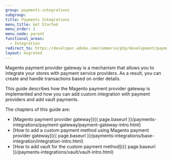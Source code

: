 ```yaml
---
group: payments-integrations
subgroup:
title: Payments Integrations
menu_title: Get Started
menu_order: 2
menu_node: parent
functional_areas:
  - Integration
redirect_to: https://developer.adobe.com/commerce/php/development/payments-integrations/
layout: migrated
---
```


Magento payment provider gateway is a mechanism that allows you to integrate your stores with payment service providers. As a result, you can create and handle transactions based on order details.

This guide describes how the Magento payment provider gateway is implemented and how you can add custom integration with payment providers and add vault payments.

The chapters of this guide are:

*  [Magento payment provider gateway]({{ page.baseurl }}/payments-integrations/payment-gateway/payment-gateway-intro.html)
*  [How to add a custom payment method using Magento payment provider gateway]({{ page.baseurl }}/payments-integrations/base-integration/integration-intro.html)
*  [How to add vault for the custom payment method]({{ page.baseurl }}/payments-integrations/vault/vault-intro.html)
